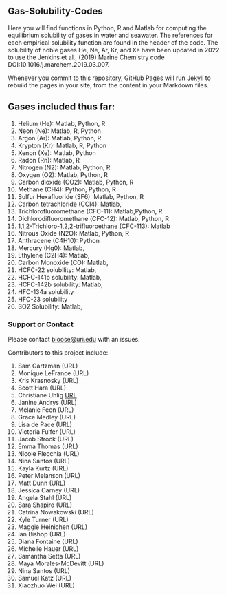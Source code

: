 ## Gas-Solubility-Codes

Here you will find functions in Python, R and Matlab for computing the equilibrium solubility of gases in water and seawater. The references for each empirical solubility function are found in the header of the code.   The solubility of noble gases He, Ne, Ar, Kr, and Xe have been updated in 2022 to use the Jenkins et al., (2019) Marine Chemistry code DOI:10.1016/j.marchem.2019.03.007.

Whenever you commit to this repository, GitHub Pages will run [Jekyll](https://jekyllrb.com/) to rebuild the pages in your site, from the content in your Markdown files.

## Gases included thus far:
1. Helium (He): Matlab, Python, R
2. Neon (Ne): Matlab, R, Python
3. Argon (Ar):  Matlab, Python, R
4. Krypton (Kr): Matlab, R, Python
5. Xenon (Xe): Matlab, Python
6. Radon (Rn): Matlab, R
7. Nitrogen (N2): Matlab, Python, R
8. Oxygen (O2): Matlab, Python, R
9. Carbon dioxide (CO2): Matlab, Python, R
10. Methane (CH4):  Python, Python, R
11. Sulfur Hexafluoride (SF6): Matlab, Python, R
12. Carbon tetrachloride (CCl4): Matlab, 
13. Trichlorofluoromethane (CFC-11): Matlab,Python, R
14. Dichlorodifluoromethane (CFC-12): Matlab, Python, R
15. 1,1,2-Trichloro-1,2,2-trifluoroethane (CFC-113): Matlab 
16. Nitrous Oxide (N2O): Matlab, Python, R
17. Anthracene (C4H10): Python 
18. Mercury (Hg0): Matlab,
19. Ethylene (C2H4): Matlab, 
20. Carbon Monoxide (CO): Matlab,
21. HCFC-22 solubility: Matlab,
22. HCFC-141b solubility: Matlab,
23. HCFC-142b solubility: Matlab,
24. HFC-134a solubility
25. HFC-23 solubility
26. SO2 Solubility: Matlab,

### Support or Contact

Please contact bloose@uri.edu with an issues.

Contributors to this project include:

1. Sam Gartzman (URL)
2. Monique LeFrance (URL)
3. Kris Krasnosky (URL)
4. Scott Hara (URL)
5. Christiane Uhlig [URL](https://www.awi.de/en/about-us/organisation/staff/christiane-uhlig.html)
6. Janine Andrys (URL)
7. Melanie Feen (URL) 
8. Grace Medley (URL) 
9. Lisa de Pace (URL)
10. Victoria Fulfer (URL)
11. Jacob Strock (URL)
12. Emma Thomas (URL)
13. Nicole Flecchia (URL)
14. Nina Santos (URL)
15. Kayla	Kurtz (URL)
16. Peter	Melanson (URL)
17. Matt	Dunn (URL)
18. Jessica	Carney (URL)
19. Angela	Stahl (URL)
20. Sara	Shapiro (URL)
21. Catrina	Nowakowski (URL)
22. Kyle	Turner (URL)
23. Maggie	Heinichen (URL)
24. Ian	Bishop (URL)
25. Diana	Fontaine (URL)
26. Michelle	Hauer (URL)
27. Samantha	Setta (URL)
28. Maya	Morales-McDevitt (URL)
29. Nina	Santos (URL)
30. Samuel	Katz (URL)
31. Xiaozhuo	Wei (URL)
